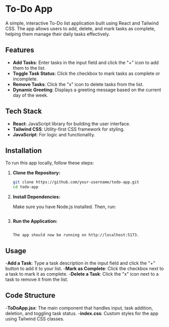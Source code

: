 # To-Do App

A simple, interactive To-Do list application built using React and Tailwind CSS. The app allows users to add, delete, and mark tasks as complete, helping them manage their daily tasks effectively.

## Features

- **Add Tasks**: Enter tasks in the input field and click the "+" icon to add them to the list.
- **Toggle Task Status**: Click the checkbox to mark tasks as complete or incomplete.
- **Remove Tasks**: Click the "x" icon to delete tasks from the list.
- **Dynamic Greeting**: Displays a greeting message based on the current day of the week.

## Tech Stack

- **React**: JavaScript library for building the user interface.
- **Tailwind CSS**: Utility-first CSS framework for styling.
- **JavaScript**: For logic and functionality.

## Installation

To run this app locally, follow these steps:

1. **Clone the Repository:**

   ```bash
   git clone https://github.com/your-username/todo-app.git
   cd todo-app
2. **Install Dependencies:**
   
   Make sure you have Node.js installed. Then, run:
   
   ```npm install
   
4. **Run the Application:**
   
   ```npm run dev
   
   The app should now be running on http://localhost:5173.

## Usage

-**Add a Task**: Type a task description in the input field and click the "+" button to add it to your list.
-**Mark as Complete**: Click the checkbox next to a task to mark it as complete.
-**Delete a Task**: Click the "x" icon next to a task to remove it from the list.

## Code Structure

-**ToDoApp.jsx**: The main component that handles input, task addition, deletion, and toggling task status.
-**index.css**: Custom styles for the app using Tailwind CSS classes.
